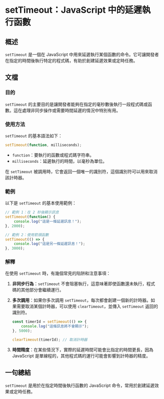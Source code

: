 <!--
Meta Description: # setTimeout：JavaScript 中的延遲執行函數 ## 概述 `setTimeout` 是一個在 JavaScript 中用來延遲執行某個函數的命令。它可讓開發者在指定的時間後執行特定的程式碼，有助於創建延遲效果或定時任務。 ## 文檔 ### 目的 `setTimeout` 的主要...
Meta Keywords: settimeout, javascript, function, console, log
-->

# setTimeout：JavaScript 中的延遲執行函數

## 概述
`setTimeout` 是一個在 JavaScript 中用來延遲執行某個函數的命令。它可讓開發者在指定的時間後執行特定的程式碼，有助於創建延遲效果或定時任務。

## 文檔
### 目的
`setTimeout` 的主要目的是讓開發者能夠在指定的毫秒數後執行一段程式碼或函數。這在處理非同步操作或需要時間延遲的情況中特別有用。

### 使用方法
`setTimeout` 的基本語法如下：

```javascript
setTimeout(function, milliseconds);
```

- `function`：要執行的函數或程式碼字符串。
- `milliseconds`：延遲執行的時間，以毫秒為單位。

在 `setTimeout` 被調用時，它會返回一個唯一的識別符，這個識別符可以用來取消該計時器。

### 範例
以下是 `setTimeout` 的基本使用範例：

```javascript
// 範例 1：在 2 秒後顯示訊息
setTimeout(function() {
    console.log("這是一條延遲訊息！");
}, 2000);

// 範例 2：使用箭頭函數
setTimeout(() => {
    console.log("這是另一條延遲訊息！");
}, 3000);
```

### 解釋
在使用 `setTimeout` 時，有幾個常見的陷阱和注意事項：

1. **非同步行為**：`setTimeout` 不會阻塞執行，這意味著即使函數還未執行，程式碼的其他部分會繼續運行。
2. **多次調用**：如果你多次調用 `setTimeout`，每次都會創建一個新的計時器。如果需要取消某個計時器，可以使用 `clearTimeout`，並傳入 `setTimeout` 返回的識別符。
   ```javascript
   const timerId = setTimeout(() => {
       console.log("這條訊息將不會顯示");
   }, 5000);
   
   clearTimeout(timerId); // 取消計時器
   ```

3. **時間精度**：在某些情況下，實際的延遲時間可能會比指定的時間更長，因為 JavaScript 是單線程的，其他程式碼的運行可能會影響到計時器的精度。

## 一句總結
`setTimeout` 是用於在指定時間後執行函數的 JavaScript 命令，常用於創建延遲效果或定時任務。